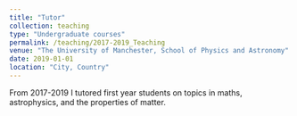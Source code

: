 ```yaml
---
title: "Tutor"
collection: teaching
type: "Undergraduate courses"
permalink: /teaching/2017-2019_Teaching
venue: "The University of Manchester, School of Physics and Astronomy"
date: 2019-01-01
location: "City, Country"
---
```


From 2017-2019 I tutored first year students on topics in maths, astrophysics, and the properties of matter.
